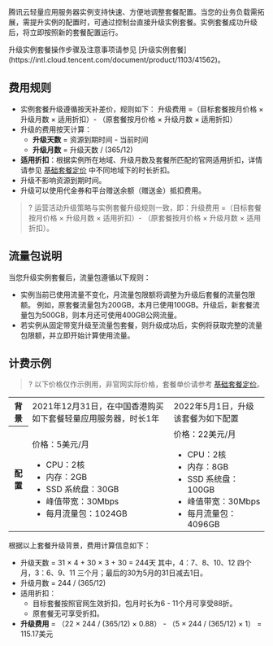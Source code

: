 腾讯云轻量应用服务器实例支持快速、方便地调整套餐配置。当您的业务负载需拓展，需提升实例的配置时，可通过控制台直接升级实例套餐。实例套餐成功升级后，将立即按照新的套餐配置运行。

<dx-alert infotype="explain" title="">
升级实例套餐操作步骤及注意事项请参见 [升级实例套餐](https://intl.cloud.tencent.com/document/product/1103/41562)。
</dx-alert>

## 费用规则
- 实例套餐升级遵循按天补差价，规则如下：
升级费用 =（目标套餐按月价格 × 升级月数 × 适用折扣）- （原套餐按月价格 × 升级月数 × 适用折扣） 
 - 升级的费用按天计算：
   - **升级天数** = 资源到期时间 - 当前时间
   - **升级月数** = 升级天数 / (365/12)
 - **适用折扣**：根据实例所在地域、升级月数及套餐所匹配的官网适用折扣，详情请参见 [基础套餐定价](https://intl.cloud.tencent.com/document/product/1103/41403) 中不同地域下的时长折扣。 
- 升级不影响资源到期时间。
- 升级可以使用代金券和平台赠送余额（赠送金）抵扣费用。
>? 运营活动升级策略与实例套餐升级规则一致，即：升级费用 =（目标套餐按月价格 × 升级月数 × 适用折扣）- （原套餐按月价格 × 升级月数 × 适用折扣）。 

## 流量包说明
当您升级实例套餐后，流量包遵循以下规则：
- 实例当前已使用流量不变化，月流量包限额将调整为升级后套餐的流量包限额。
例如，原套餐流量包为200GB，本月已使用100GB。升级后，新套餐流量包为500GB，则本月还可使用400GB公网流量。
- 若实例从固定带宽升级至流量包套餐，则升级成功后，实例将获取完整的流量包限额，并立即开始计算使用流量。



## 计费示例
>? 以下价格仅作示例用，非官网实际价格，套餐单价请参考 [基础套餐定价](https://intl.cloud.tencent.com/document/product/1103/41403)。


<table>
<tr>
<th>背景</th>
<td>2021年12月31日，在中国香港购买如下套餐轻量应用服务器，时长1年</td>
<td>2022年5月1日，升级该套餐为如下配置</td>
</tr>
<tr>
<th>配置</th>
<td>
价格：5美元/月
<ul class="params">
<li>CPU：2核</li>
<li>内存：2GB</li>
<li>SSD 系统盘：30GB</li>
<li>峰值带宽：30Mbps</li>
<li>每月流量包：1024GB</li>
</ul>
</td>
<td>
价格：22美元/月
<ul class="params">
<li>CPU：2核</li>
<li>内存：8GB</li>
<li>SSD 系统盘：100GB</li>
<li>峰值带宽：30Mbps</li>
<li>每月流量包：4096GB</li>
</ul>
</td>
</tr>
</table>

根据以上套餐升级背景，费用计算信息如下：
- 升级天数 = 31 × 4 + 30 × 3 + 30 = 244天
 其中，4：7、8、10、12 四个月，3：6、9、11 三个月；最后的30为5月的31日减去1日。 
- 升级月数 = 244 / (365/12) 
- 适用折扣：
  - 目标套餐按照官网生效折扣，包月时长为6 - 11个月可享受88折。
  - 原套餐无可享受折扣。
- **升级费用** = （22 × 244 / (365/12) × 0.88） - （5 × 244 / (365/12) × 1） = 115.17美元

<style>
 .params{margin-bottom:0px !important;}
</style>
